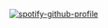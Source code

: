[![spotify-github-profile](https://spotify-github-profile.kittinanx.com/api/view?uid=31my2l6fousgzf6m6jz5reegyjy4&cover_image=true&theme=natemoo-re&show_offline=false&background_color=121212&interchange=false&bar_color=53b14f&bar_color_cover=false)](https://github.com/kittinan/spotify-github-profile)
<img src="https://github.com/user-attachments/assets/dc802486-58fa-423b-b4e2-32b56b056769" alt="">
